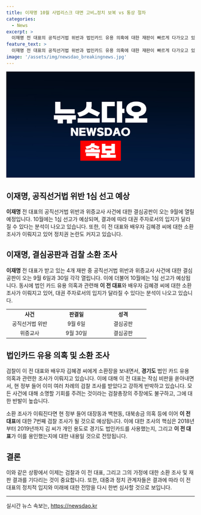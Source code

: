 ```yaml
---
title: 이재명 10월 사법리스크 대면 고비…정치 보복 vs 통상 절차
categories:
  - News
excerpt: >
  이재명 전 대표의 공직선거법 위반과 법인카드 유용 의혹에 대한 재판이 빠르게 다가오고 있습니다. 이에 대한 결과에 따라 대권 주자로서의 입지가 달라질 수 있다는 예상이 나오고 있습니다. 또한, 검찰의 소환 조사가 이루어질 경우 이 전 대표에 대한 7번째 검찰 조사가 될 전망이며, 검찰과의 갈등이 이어지고 있습니다. 이에 대한 관심이 뜨겁게 불 형성 중입니다.
feature_text: >
  이재명 전 대표의 공직선거법 위반과 법인카드 유용 의혹에 대한 재판이 빠르게 다가오고 있습니다. 이에 대한 결과에 따라 대권 주자로서의 입지가 달라질 수 있다는 예상이 나오고 있습니다. 또한, 검찰의 소환 조사가 이루어질 경우 이 전 대표에 대한 7번째 검찰 조사가 될 전망이며, 검찰과의 갈등이 이어지고 있습니다. 이에 대한 관심이 뜨겁게 불 형성 중입니다.
image: '/assets/img/newsdao_breakingnews.jpg'
---
```


<p><img src="/assets/img/newsdao_breakingnews.jpg" alt="pcversion 속보" /></p>

<h2>이재명, 공직선거법 위반 1심 선고 예상</h2>

<p data-ke-size="size16"><b>이재명</b> 전 대표의 공직선거법 위반과 위증교사 사건에 대한 결심공판이 오는 9월에 열릴 예정입니다. 10월에는 1심 선고가 예상되며, 결과에 따라 대권 주자로서의 입지가 달라질 수 있다는 분석이 나오고 있습니다. 또한, 이 전 대표와 배우자 김혜경 씨에 대한 소환 조사가 이뤄지고 있어 정치권 논란도 커지고 있습니다.</p>

<h2 data-ke-size="size26">이재명, 결심공판과 검찰 소환 조사</h2>

<p data-ke-size="size16"><b>이재명</b> 전 대표가 받고 있는 4개 재판 중 공직선거법 위반과 위증교사 사건에 대한 결심공판이 오는 9월 6일과 30일 각각 열립니다. 이에 더불어 10월에는 1심 선고가 예상됩니다. 동시에 법인 카드 유용 의혹과 관련해 <b>이 전 대표</b>와 배우자 김혜경 씨에 대한 소환 조사가 이뤄지고 있어, 대권 주자로서의 입지가 달라질 수 있다는 분석이 나오고 있습니다.</p>

<table>
    <colgroup>
    <col width="125" />
    <col width="125" />
    <col width="125" />
    </colgroup>
    <tbody>
    <tr>
        <td style="text-align: center; height: 17px;"><b>사건</b></td>
        <td style="text-align: center; height: 17px;"><b>판결일</b></td>
        <td style="text-align: center; height: 17px;"><b>성격</b></td>
    </tr>
    <tr>
        <td style="text-align: center; height: 17px;">공직선거법 위반</td>
        <td style="text-align: center; height: 17px;">9월 6일</td>
        <td style="text-align: center; height: 17px;">결심공판</td>
    </tr>
    <tr>
        <td style="text-align: center; height: 17px;">위증교사</td>
        <td style="text-align: center; height: 17px;">9월 30일</td>
        <td style="text-align: center; height: 17px;">결심공판</td>
    </tr>
    </tbody>
</table>

<h2 data-ke-size="size26">법인카드 유용 의혹 및 소환 조사</h2>

<p data-ke-size="size16">검찰이 이 전 대표와 배우자 김혜경 씨에게 소환장을 보내면서, <b>경기도</b> 법인 카드 유용 의혹과 관련한 조사가 이뤄지고 있습니다. 이에 대해 이 전 대표는 작심 비판을 쏟아내면서, 현 정부 들어 이미 여러 차례의 검찰 조사를 받았다고 강하게 반박하고 있습니다. 모든 사건에 대해 소명할 기회를 주려는 것이라는 검찰총장의 주장에도 불구하고, 그에 대한 반발이 높습니다.</p>

<p data-ke-size="size16">소환 조사가 이뤄진다면 현 정부 들어 대장동과 백현동, 대북송금 의혹 등에 이어 <b>이 전 대표</b>에 대한 7번째 검찰 조사가 될 것으로 예상됩니다. 이에 대한 조사의 핵심은 2018년부터 2019년까지 김 씨가 개인 용도로 경기도 법인카드를 사용했는지, 그리고 <b>이 전 대표</b>가 이를 용인했는지에 대한 내용일 것으로 전망됩니다.</p>

<h2 data-ke-size="size26">결론</h2>

<p data-ke-size="size16">이와 같은 상황에서 이제는 검찰과 이 전 대표, 그리고 그의 가정에 대한 소환 조사 및 재판 결과를 기다리는 것이 중요합니다. 또한, 대중과 정치 관계자들은 결과에 따라 이 전 대표의 정치적 입지와 미래에 대한 전망을 다시 한번 심사할 것으로 보입니다.</p>

<hr />

<p data-ke-size="size16"></p>
실시간 뉴스 속보는, <a href="https://newsdao.kr" rel="dofollow">https://newsdao.kr</a>


